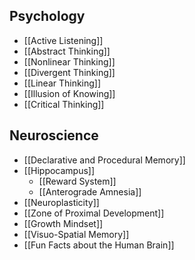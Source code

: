 ## Psychology
- [[Active Listening]]
- [[Abstract Thinking]]
- [[Nonlinear Thinking]]
- [[Divergent Thinking]]
- [[Linear Thinking]]
- [[Illusion of Knowing]]
- [[Critical Thinking]]

## Neuroscience
- [[Declarative and Procedural Memory]]
- [[Hippocampus]]
	- [[Reward System]]
	- [[Anterograde Amnesia]]
- [[Neuroplasticity]]
- [[Zone of Proximal Development]]
- [[Growth Mindset]]
- [[Visuo-Spatial Memory]]
- [[Fun Facts about the Human Brain]]